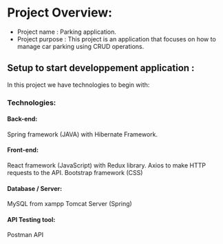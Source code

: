 # Project Overview:

+ Project name : Parking application. 
+ Project purpose : This project is an application that focuses on how to manage car parking using CRUD operations.

## Setup to start developpement application :

In this project we have technologies to begin with: 

### Technologies:

#### Back-end:
Spring framework (JAVA) with Hibernate Framework.

#### Front-end: 
React framework (JavaScript) with Redux library.
Axios to make HTTP requests to the API.
Bootstrap framework (CSS)

#### Database / Server: 
MySQL from xampp
Tomcat Server (Spring)

#### API Testing tool:
Postman API
